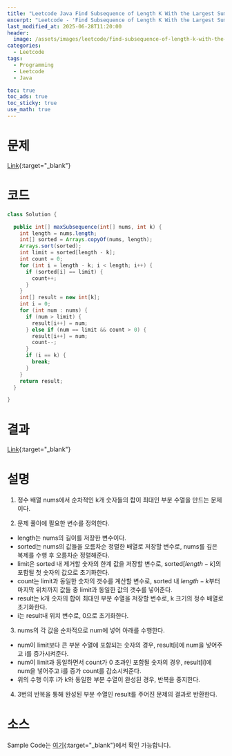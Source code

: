 ```yaml
---
title: "Leetcode Java Find Subsequence of Length K With the Largest Sum"
excerpt: "Leetcode - 'Find Subsequence of Length K With the Largest Sum' 문제 Java 풀이"
last_modified_at: 2025-06-28T11:20:00
header:
  image: /assets/images/leetcode/find-subsequence-of-length-k-with-the-largest-sum.png
categories:
  - Leetcode
tags:
  - Programming
  - Leetcode
  - Java

toc: true
toc_ads: true
toc_sticky: true
use_math: true
---
```

# 문제
[Link](https://leetcode.com/problems/find-subsequence-of-length-k-with-the-largest-sum/){:target="_blank"}

# 코드
```java
class Solution {

  public int[] maxSubsequence(int[] nums, int k) {
    int length = nums.length;
    int[] sorted = Arrays.copyOf(nums, length);
    Arrays.sort(sorted);
    int limit = sorted[length - k];
    int count = 0;
    for (int i = length - k; i < length; i++) {
      if (sorted[i] == limit) {
        count++;
      }
    }
    int[] result = new int[k];
    int i = 0;
    for (int num : nums) {
      if (num > limit) {
        result[i++] = num;
      } else if (num == limit && count > 0) {
        result[i++] = num;
        count--;
      }
      if (i == k) {
        break;
      }
    }
    return result;
  }

}
```

# 결과
[Link](https://leetcode.com/problems/find-subsequence-of-length-k-with-the-largest-sum/submissions/1678803522/){:target="_blank"}

# 설명
1. 정수 배열 nums에서 순차적인 k개 숫자들의 합이 최대인 부분 수열을 만드는 문제이다.

2. 문제 풀이에 필요한 변수를 정의한다.
- length는 nums의 길이를 저장한 변수이다.
- sorted는 nums의 값들을 오름차순 정렬한 배열로 저장할 변수로, nums를 깊은 복제를 수행 후 오름차순 정렬해준다.
- limit은 sorted 내 제거할 숫자의 한계 값을 저장할 변수로, sorted[$length - k$]의 포함될 첫 숫자의 값으로 초기화한다.
- count는 limit과 동일한 숫자의 갯수를 계산할 변수로, sorted 내 $length - k$부터 마지막 위치까지 값들 중 limit과 동일한 값의 갯수를 넣어준다.
- result는 k개 숫자의 합이 최대인 부분 수열을 저장할 변수로, k 크기의 정수 배열로 초기화한다.
- i는 result내 위치 변수로, 0으로 초기화한다.

3. nums의 각 값을 순차적으로 num에 넣어 아래를 수행한다.
- num이 limit보다 큰 부분 수열에 포함되는 숫자의 경우, result[i]에 num을 넣어주고 i를 증가시켜준다.
- num이 limit과 동일하면서 count가 0 초과인 포함될 숫자의 경우, result[i]에 num을 넣어주고 i를 증가 count를 감소시켜준다.
- 위의 수행 이후 i가 k와 동일한 부분 수열이 완성된 경우, 반복을 중지한다.

4. 3번의 반복을 통해 완성된 부분 수열인 result를 주어진 문제의 결과로 반환한다.

# 소스
Sample Code는 [여기](https://github.com/GracefulSoul/leetcode/blob/master/src/main/java/gracefulsoul/problems/FindSubsequenceOfLengthKWithTheLargestSum.java){:target="_blank"}에서 확인 가능합니다.